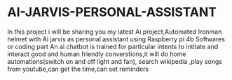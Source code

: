 # AI-JARVIS-PERSONAL-ASSISTANT
In this project i will be sharing you my latest Ai project,Automated Ironman helmet with Ai jarvis as personal assistant  using Raspberry pi 4b Softwares or coding part An ai chatbot is trained for particular intents to intitate and interact good and human friendly converstions,it will do home automations(switch on and off light and fan), search wikipedia ,play songs from youtube,can get the time,can set reminders
